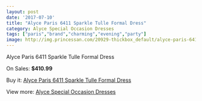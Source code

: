 ```yaml
---
layout: post
date: '2017-07-10'
title: "Alyce Paris 6411 Sparkle Tulle Formal Dress"
category: Alyce Special Occasion Dresses
tags: ["paris","brand","charming","evening","party"]
image: http://img.princessan.com/20929-thickbox_default/alyce-paris-6411-sparkle-tulle-formal-dress.jpg
---
```

Alyce Paris 6411 Sparkle Tulle Formal Dress

On Sales: **$410.99**
<a href="https://www.princessan.com/en/9465-alyce-paris-6411-sparkle-tulle-formal-dress.html"><amp-img layout="responsive" width="600" height="600" src="//img.princessan.com/20929-thickbox_default/alyce-paris-6411-sparkle-tulle-formal-dress.jpg" alt="Alyce Paris 6411 Sparkle Tulle Formal Dress 0" /></a>
<a href="https://www.princessan.com/en/9465-alyce-paris-6411-sparkle-tulle-formal-dress.html"><amp-img layout="responsive" width="600" height="600" src="//img.princessan.com/20931-thickbox_default/alyce-paris-6411-sparkle-tulle-formal-dress.jpg" alt="Alyce Paris 6411 Sparkle Tulle Formal Dress 1" /></a>
<a href="https://www.princessan.com/en/9465-alyce-paris-6411-sparkle-tulle-formal-dress.html"><amp-img layout="responsive" width="600" height="600" src="//img.princessan.com/20930-thickbox_default/alyce-paris-6411-sparkle-tulle-formal-dress.jpg" alt="Alyce Paris 6411 Sparkle Tulle Formal Dress 2" /></a>

Buy it: [Alyce Paris 6411 Sparkle Tulle Formal Dress](https://www.princessan.com/en/9465-alyce-paris-6411-sparkle-tulle-formal-dress.html "Alyce Paris 6411 Sparkle Tulle Formal Dress")

View more: [Alyce Special Occasion Dresses](https://www.princessan.com/en/77- "Alyce Special Occasion Dresses")